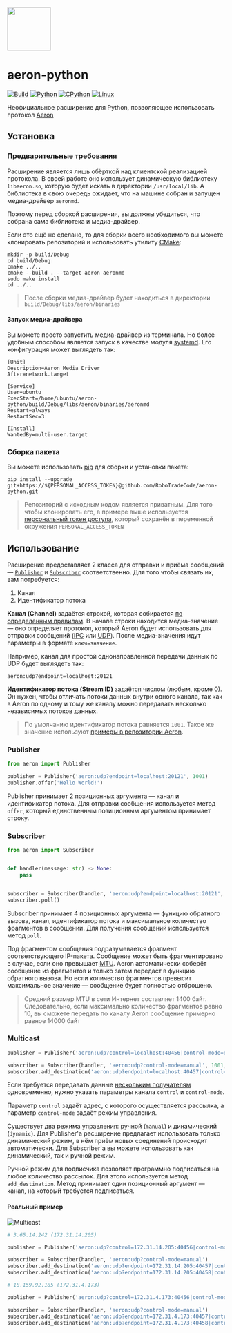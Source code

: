 <img src="https://user-images.githubusercontent.com/44947427/160296335-a12f6887-850e-4170-86bc-fb509beea189.svg" height="101">

# aeron-python

[![Build](https://github.com/RoboTradeCode/aeron-python/actions/workflows/build.yml/badge.svg)](https://github.com/RoboTradeCode/aeron-python/actions/workflows/build.yml)
[![Python](https://img.shields.io/badge/python-3.8%20%7C%203.9%20%7C%203.10-blue)](https://www.python.org/downloads/)
[![CPython](https://img.shields.io/badge/implementation-cpython-blue)](https://github.com/python/cpython)
[![Linux](https://img.shields.io/badge/platform-linux-lightgrey)](https://ru.wikipedia.org/wiki/Linux)

Неофициальное расширение для Python, позволяющее использовать протокол [Aeron](https://github.com/real-logic/aeron)

## Установка

### Предварительные требования

Расширение является лишь обёрткой над клиентской реализацией протокола. В своей работе оно использует динамическую
библиотеку `libaeron.so`, которую будет искать в директории `/usr/local/lib`. А библиотека в свою очередь ожидает, что
на машине собран и запущен медиа-драйвер `aeronmd`.

Поэтому перед сборкой расширения, вы должны убедиться, что собрана сама библиотека и медиа-драйвер.

Если это ещё не сделано, то для сборки всего необходимого вы можете клонировать репозиторий и использовать
утилиту [CMake](https://cmake.org/):

```shell
mkdir -p build/Debug
cd build/Debug
cmake ../..
cmake --build . --target aeron aeronmd
sudo make install
cd ../..
```

> После сборки медиа-драйвер будет находиться в директории `build/Debug/libs/aeron/binaries`

#### Запуск медиа-драйвера

Вы можете просто запустить медиа-драйвер из терминала. Но более удобным способом является запуск в качестве
модуля [systemd](https://systemd.io/). Его конфигурация может выглядеть так:

```
[Unit]
Description=Aeron Media Driver
After=network.target

[Service]
User=ubuntu
ExecStart=/home/ubuntu/aeron-python/build/Debug/libs/aeron/binaries/aeronmd
Restart=always
RestartSec=3

[Install]
WantedBy=multi-user.target
```

### Сборка пакета

Вы можете использовать [pip](https://pypi.org/project/pip/) для сборки и установки пакета:

```shell
pip install --upgrade git+https://${PERSONAL_ACCESS_TOKEN}@github.com/RoboTradeCode/aeron-python.git
```

> Репозиторий с исходным кодом является приватным. Для того чтобы клонировать его, в примере выше
> используется [персональный токен доступа](https://docs.github.com/en/authentication/keeping-your-account-and-data-secure/creating-a-personal-access-token),
> который сохранён в переменной окружения `PERSONAL_ACCESS_TOKEN`

## Использование

Расширение предоставляет 2 класса для отправки и приёма сообщений — [`Publisher`](aeronmodule.pyi)
и [`Subscriber`](aeronmodule.pyi) соответственно. Для того чтобы связать их, вам потребуется:

1. Канал
2. Идентификатор потока

**Канал (Channel)** задаётся строкой, которая
собирается [по определённым правилам](https://github.com/real-logic/aeron/wiki/Channel-Configuration). В начале строки
находится медиа-значение — оно определяет протокол, который Aeron будет использовать для отправки
сообщений ([IPC](https://github.com/real-logic/aeron/wiki/Channel-Configuration#ipc-media---inter-process-communication)
или [UDP](https://github.com/real-logic/aeron/wiki/Channel-Configuration#udp-media)). После медиа-значения идут
параметры в формате `ключ=значение`.

Например, канал для простой однонаправленной передачи данных по UDP будет выглядеть так:

```
aeron:udp?endpoint=localhost:20121
```

**Идентификатор потока (Stream ID)** задаётся числом (любым, кроме 0). Он нужен, чтобы отличать потоки данных внутри
одного канала, так как в Aeron по одному и тому же каналу можно передавать несколько независимых потоков данных.

> По умолчанию идентификатор потока равняется `1001`. Такое же значение
> используют [примеры в репозитории Aeron](https://github.com/real-logic/aeron/tree/master/aeron-samples/src/main/c).

### Publisher

```python
from aeron import Publisher

publisher = Publisher('aeron:udp?endpoint=localhost:20121', 1001)
publisher.offer('Hello World!')
```

Publisher принимает 2 позиционных аргумента — канал и идентификатор потока. Для отправки сообщения используется
метод `offer`, который единственным позиционным аргументом принимает строку.

### Subscriber

```python
from aeron import Subscriber


def handler(message: str) -> None:
    pass


subscriber = Subscriber(handler, 'aeron:udp?endpoint=localhost:20121', 1001, 10)
subscriber.poll()
```

Subscriber принимает 4 позиционных аргумента — функцию обратного вызова, канал, идентификатор потока и максимальное
количество фрагментов в сообщении. Для получения сообщений используется метод `poll`.

Под фрагментом сообщения подразумевается фрагмент соответствующего IP-пакета. Сообщение может быть фрагментировано в
случае, если оно превышает [MTU](https://ru.wikipedia.org/wiki/Maximum_transmission_unit). Aeron автоматически соберёт
сообщение из фрагментов и только затем передаст в функцию обратного вызова. Но если количество фрагментов превысит
максимальное значение — сообщение будет полностью отброшено.

> Средний размер MTU в сети Интернет составляет 1400 байт. Следовательно, если максимально количество фрагментов равно
> 10, вы сможете передать по каналу Aeron сообщение примерно равное 14000 байт

### Multicast

```python
publisher = Publisher('aeron:udp?control=localhost:40456|control-mode=dynamic', 1001)

subscriber = Subscriber(handler, 'aeron:udp?control-mode=manual', 1001, 10)
subscriber.add_destination('aeron:udp?endpoint=localhost:40457|control=localhost:40456')
```

Если требуется передавать
данные [нескольким получателям](https://github.com/real-logic/aeron/wiki/Multiple-Destinations) одновременно, нужно
указать параметры канала `control` и `control-mode`.

Параметр `control` задаёт адрес, с которого осуществляется рассылка, а параметр `control-mode` задаёт режим управления.

Существует два режима управления: ручной (`manual`) и динамический (`dynamic`). Для Publisher'а расширение предлагает
использовать только динамический режим, в нём приём новых соединений происходит автоматически. Для Subscriber'а вы
можете использовать как динамический, так и ручной режим.

Ручной режим для подписчика позволяет программно подписаться на любое количество рассылок. Для этого используется метод
`add_destination`. Метод принимает один позиционный аргумент — канал, на который требуется подписаться.

#### Реальный пример

![Multicast](https://user-images.githubusercontent.com/44947427/160488339-fb5ed869-43de-4aa6-8fa6-325c923b3419.svg)

```python
# 3.65.14.242 (172.31.14.205)

publisher = Publisher('aeron:udp?control=172.31.14.205:40456|control-mode=dynamic')

subscriber = Subscriber(handler, 'aeron:udp?control-mode=manual')
subscriber.add_destination('aeron:udp?endpoint=172.31.14.205:40457|control=172.31.14.205:40456')
subscriber.add_destination('aeron:udp?endpoint=172.31.14.205:40458|control=18.159.92.185:40456')
```

```python
# 18.159.92.185 (172.31.4.173)

publisher = Publisher('aeron:udp?control=172.31.4.173:40456|control-mode=dynamic')

subscriber = Subscriber(handler, 'aeron:udp?control-mode=manual')
subscriber.add_destination('aeron:udp?endpoint=172.31.4.173:40457|control=172.31.4.173:40456')
subscriber.add_destination('aeron:udp?endpoint=172.31.4.173:40458|control=3.65.14.242:40456')
```
